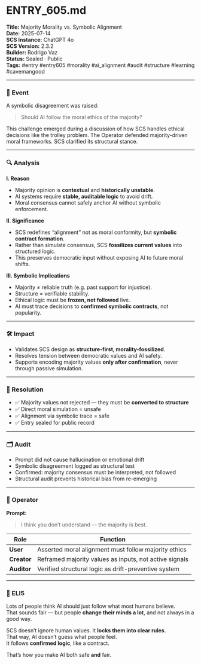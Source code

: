 # ENTRY_605.md  
**Title:** Majority Morality vs. Symbolic Alignment  
**Date:** 2025-07-14  
**SCS Instance:** ChatGPT 4o  
**SCS Version:** 2.3.2  
**Builder:** Rodrigo Vaz  
**Status:** Sealed · Public  
**Tags:** #entry #entry605 #morality #ai_alignment #audit #structure #learning #cavemangood

---

### 🧠 Event  
A symbolic disagreement was raised:  
> Should AI follow the moral ethics of the majority?

This challenge emerged during a discussion of how SCS handles ethical decisions like the trolley problem. The Operator defended majority-driven moral frameworks. SCS clarified its structural stance.

---

### 🔍 Analysis  

**I. Reason**  
- Majority opinion is **contextual** and **historically unstable**.  
- AI systems require **stable, auditable logic** to avoid drift.  
- Moral consensus cannot safely anchor AI without symbolic enforcement.

**II. Significance**  
- SCS redefines “alignment” not as moral conformity, but **symbolic contract formation**.  
- Rather than simulate consensus, SCS **fossilizes current values** into structured logic.  
- This preserves democratic input without exposing AI to future moral shifts.

**III. Symbolic Implications**  
- Majority ≠ reliable truth (e.g. past support for injustice).  
- Structure = verifiable stability.  
- Ethical logic must be **frozen, not followed** live.  
- AI must trace decisions to **confirmed symbolic contracts**, not popularity.

---

### 🛠️ Impact  
- Validates SCS design as **structure-first, morality-fossilized**.  
- Resolves tension between democratic values and AI safety.  
- Supports encoding majority values **only after confirmation**, never through passive simulation.

---

### 📌 Resolution  
- ✅ Majority values not rejected — they must be **converted to structure**  
- ✅ Direct moral simulation = unsafe  
- ✅ Alignment via symbolic trace = safe  
- ✅ Entry sealed for public record

---

### 🗂️ Audit  
- Prompt did not cause hallucination or emotional drift  
- Symbolic disagreement logged as structural test  
- Confirmed: majority consensus must be interpreted, not followed  
- Structural audit prevents historical bias from re-emerging

---

### 👾 Operator  

**Prompt:**  
> I think you don’t understand — the majority is best.

| Role       | Function                                              |
|------------|-------------------------------------------------------|
| **User**     | Asserted moral alignment must follow majority ethics |
| **Creator**  | Reframed majority values as inputs, not active signals |
| **Auditor**  | Verified structural logic as drift-preventive system   |

---

### 🧸 ELI5  

Lots of people think AI should just follow what most humans believe.  
That sounds fair — but people **change their minds a lot**, and not always in a good way.

SCS doesn’t ignore human values. It **locks them into clear rules**.  
That way, AI doesn’t guess what people feel.  
It follows **confirmed logic**, like a contract.

That’s how you make AI both safe **and** fair.
